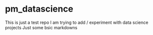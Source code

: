 # pm_datascience
This is just a test repo
I am trying to add / experiment with data science projects 
Just some bsic markdowns
